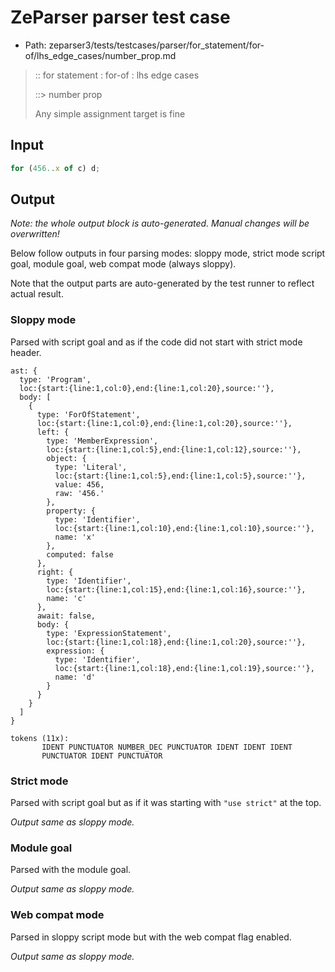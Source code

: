 # ZeParser parser test case

- Path: zeparser3/tests/testcases/parser/for_statement/for-of/lhs_edge_cases/number_prop.md

> :: for statement : for-of : lhs edge cases
>
> ::> number prop
>
> Any simple assignment target is fine

## Input

`````js
for (456..x of c) d;
`````

## Output

_Note: the whole output block is auto-generated. Manual changes will be overwritten!_

Below follow outputs in four parsing modes: sloppy mode, strict mode script goal, module goal, web compat mode (always sloppy).

Note that the output parts are auto-generated by the test runner to reflect actual result.

### Sloppy mode

Parsed with script goal and as if the code did not start with strict mode header.

`````
ast: {
  type: 'Program',
  loc:{start:{line:1,col:0},end:{line:1,col:20},source:''},
  body: [
    {
      type: 'ForOfStatement',
      loc:{start:{line:1,col:0},end:{line:1,col:20},source:''},
      left: {
        type: 'MemberExpression',
        loc:{start:{line:1,col:5},end:{line:1,col:12},source:''},
        object: {
          type: 'Literal',
          loc:{start:{line:1,col:5},end:{line:1,col:5},source:''},
          value: 456,
          raw: '456.'
        },
        property: {
          type: 'Identifier',
          loc:{start:{line:1,col:10},end:{line:1,col:10},source:''},
          name: 'x'
        },
        computed: false
      },
      right: {
        type: 'Identifier',
        loc:{start:{line:1,col:15},end:{line:1,col:16},source:''},
        name: 'c'
      },
      await: false,
      body: {
        type: 'ExpressionStatement',
        loc:{start:{line:1,col:18},end:{line:1,col:20},source:''},
        expression: {
          type: 'Identifier',
          loc:{start:{line:1,col:18},end:{line:1,col:19},source:''},
          name: 'd'
        }
      }
    }
  ]
}

tokens (11x):
       IDENT PUNCTUATOR NUMBER_DEC PUNCTUATOR IDENT IDENT IDENT
       PUNCTUATOR IDENT PUNCTUATOR
`````

### Strict mode

Parsed with script goal but as if it was starting with `"use strict"` at the top.

_Output same as sloppy mode._

### Module goal

Parsed with the module goal.

_Output same as sloppy mode._

### Web compat mode

Parsed in sloppy script mode but with the web compat flag enabled.

_Output same as sloppy mode._
